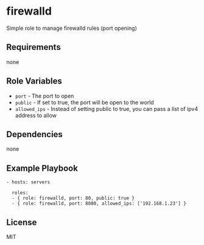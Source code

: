firewalld
======

Simple role to manage firewalld rules (port opening)

Requirements
------------

none

Role Variables
--------------

- `port` - The port to open
- `public` - If set to true, the port will be open to the world
- `allowed_ips` - Instead of setting public to true, you can pass a list of ipv4 address to allow

Dependencies
------------

none

Example Playbook
----------------


    - hosts: servers

      roles:
      - { role: firewalld, port: 80, public: true }
      - { role: firewalld, port: 8080, allowed_ips: ['192.168.1.23'] }



License
-------

MIT

